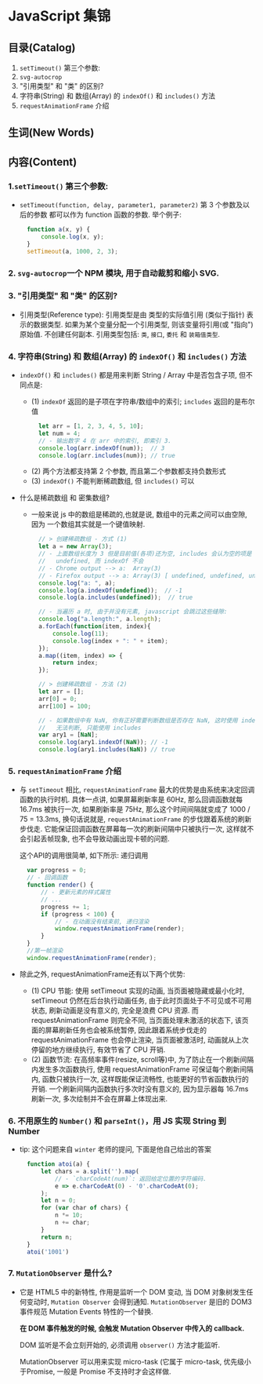 # JavaScript 集锦


## 目录(Catalog)
1. `setTimeout()` 第三个参数:
2. `svg-autocrop`
3. "引用类型" 和 "类" 的区别?
4. 字符串(String) 和 数组(Array) 的 `indexOf()` 和 `includes()` 方法
5. `requestAnimationFrame` 介绍


## 生词(New Words)



## 内容(Content)
### 1.`setTimeout()` 第三个参数:
- `setTimeout(function, delay, parameter1, parameter2)` 第 3 个参数及以后的参数
  都可以作为 function 函数的参数. 举个例子:
  ```javascript
    function a(x, y) {
        console.log(x, y);
    }
    setTimeout(a, 1000, 2, 3);
  ```

### 2. `svg-autocrop`一个 NPM 模块, 用于自动裁剪和缩小 SVG.  


### 3. "引用类型" 和 "类" 的区别?
- 引用类型(Reference type): 引用类型是由 类型的实际值引用 (类似于指针)
  表示的数据类型. 如果为某个变量分配一个引用类型, 则该变量将引用(或 "指向") 原始值. 
  不创建任何副本. 引用类型包括: `类`, `接口`, `委托` 和 `装箱值类型`.

### 4. 字符串(String) 和 数组(Array) 的 `indexOf()` 和 `includes()` 方法
- `indexOf()` 和 `includes()` 都是用来判断 String / Array 中是否包含子项,
  但不同点是:
    + (1) `indexOf` 返回的是子项在字符串/数组中的索引; `includes` 返回的是布尔值
      ```js
        let arr = [1, 2, 3, 4, 5, 10];
        let num = 4;
        // - 输出数字 4 在 arr 中的索引, 即索引 3.
        console.log(arr.indexOf(num));  // 3
        console.log(arr.includes(num)); // true
      ```
    + (2) 两个方法都支持第 2 个参数, 而且第二个参数都支持负数形式
    + (3) `indexOf()` 不能判断稀疏数组, 但 `includes()` 可以

- 什么是稀疏数组 和 密集数组?
    + 一般来说 js 中的数组是稀疏的,也就是说, 数组中的元素之间可以由空隙, 因为
      一个数组其实就是一个键值映射. 
      ```js
        // > 创建稀疏数组 - 方式 (1)
        let a = new Array(3);
        // - 上面数组长度为 3 但是目前值(各项)还为空, includes 会认为空的项是 
        //   undefined, 而 indexOf 不会
        // - Chrome output --> a:  Array(3)
        // - Firefox output --> a: Array(3) [ undefined, undefined, undefined ]
        console.log("a: ", a);
        console.log(a.indexOf(undefined));  // -1
        console.log(a.includes(undefined));  // true

        // - 当遍历 a 时, 由于并没有元素, javascript 会跳过这些缝隙:
        console.log("a.length:", a.length);
        a.forEach(function(item, index){
            console.log(11);
            console.log(index + ": " + item);
        });
        a.map((item, index) => {
            return index;
        });

        // > 创建稀疏数组 - 方法 (2)
        let arr = [];
        arr[0] = 0;
        arr[100] = 100;

        // - 如果数组中有 NaN, 你有正好需要判断数组是否存在 NaN, 这时使用 indexOf 
        //   无法判断, 只能使用 includes
        var ary1 = [NaN];
        console.log(ary1.indexOf(NaN)); // -1
        console.log(ary1.includes(NaN)) // true
      ```

### 5. `requestAnimationFrame` 介绍
- 与 `setTimeout` 相比, `requestAnimationFrame`
  最大的优势是由系统来决定回调函数的执行时机. 具体一点讲,
  如果屏幕刷新率是 60Hz, 那么回调函数就每 16.7ms 被执行一次, 如果刷新率是 75Hz,
  那么这个时间间隔就变成了 1000 / 75 = 13.3ms, 换句话说就是,
  `requestAnimationFrame` 的步伐跟着系统的刷新步伐走.
  它能保证回调函数在屏幕每一次的刷新间隔中只被执行一次, 这样就不会引起丢帧现象,
  也不会导致动画出现卡顿的问题. 
  
  这个API的调用很简单, 如下所示: 递归调用
  ```js
    var progress = 0;
    // - 回调函数
    function render() {
        // - 更新元素的样式属性
        // ...
        progress += 1; 
        if (progress < 100) {
            // - 在动画没有结束前, 递归渲染
            window.requestAnimationFrame(render);
        }
    }
    //第一帧渲染
    window.requestAnimationFrame(render);
  ```
- 除此之外, requestAnimationFrame还有以下两个优势: 
    + (1) CPU 节能: 使用 setTimeout 实现的动画, 当页面被隐藏或最小化时,
      setTimeout 仍然在后台执行动画任务, 由于此时页面处于不可见或不可用状态,
      刷新动画是没有意义的, 完全是浪费 CPU 资源. 而 requestAnimationFrame
      则完全不同, 当页面处理未激活的状态下, 该页面的屏幕刷新任务也会被系统暂停,
      因此跟着系统步伐走的 requestAnimationFrame 也会停止渲染,
      当页面被激活时, 动画就从上次停留的地方继续执行, 有效节省了 CPU 开销. 
    + (2) 函数节流: 在高频率事件(resize, scroll等)中,
      为了防止在一个刷新间隔内发生多次函数执行, 使用 requestAnimationFrame
      可保证每个刷新间隔内, 函数只被执行一次, 这样既能保证流畅性,
      也能更好的节省函数执行的开销. 一个刷新间隔内函数执行多次时没有意义的,
      因为显示器每 16.7ms 刷新一次, 多次绘制并不会在屏幕上体现出来. 

### 6. 不用原生的 `Number()` 和 `parseInt()`，用 JS 实现 String 到 Number
- tip: 这个问题来自 `winter` 老师的提问, 下面是他自己给出的答案
  ```js
    function atoi(a) {
        let chars = a.split('').map(
            // - `charCodeAt(num)`: 返回给定位置的字符编码.
            e => e.charCodeAt(0) - '0'.charCodeAt(0);
        );
        let n = 0;
        for (var char of chars) {
            n *= 10;
            n += char;
        }
        return n;
    }
    atoi('1001')
  ```

### 7. `MutationObserver` 是什么?
- 它是 HTML5 中的新特性, 作用是监听一个 DOM 变动, 当 DOM 对象树发生任何变动时,
  `Mutation Observer` 会得到通知. `MutationObserver` 是旧的 DOM3
  事件规范 Mutation Events 特性的一个替换.
  
  **在 DOM 事件触发的时候, 会触发 Mutation Observer 中传入的 callback.**

  DOM 监听是不会立刻开始的, 必须调用 `observer()` 方法才能监听.

  MutationObserver 可以用来实现 micro-task (它属于 micro-task,
  优先级小于Promise, 一般是 Promise 不支持时才会这样做.